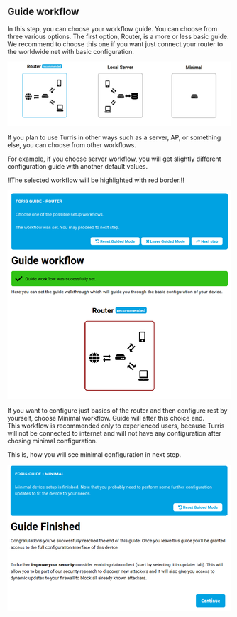 ## Guide workflow

In this step, you can choose your workflow guide. You can choose from three various options. The first option, Router, is a more or less basic guide. We recommend to choose this one if you want just connect your router to the worldwide net with basic configuration.

![Workflow options](guide_wf_all.png)

If you plan to use Turris in other ways such as a server, AP, or something else, you can choose from other workflows.

For example, if you choose server workflow, you will get slightly different configuration guide with another default values.

!!The selected workflow will be highlighted with red border.!!

![Chosen workflow - Router](workflow_chosen.png)

If you want to configure just basics of the router and then configure rest by yourself, choose Minimal workflow. Guide will after this choice end. \
This workflow is recommended only to experienced users, because Turris will not be connected to internet and will not have any configuration after chosing minimal configuration.

This is, how you will see minimal configuration in next step.

![Finished workflow - Minimal](workflow_minimal.png)

